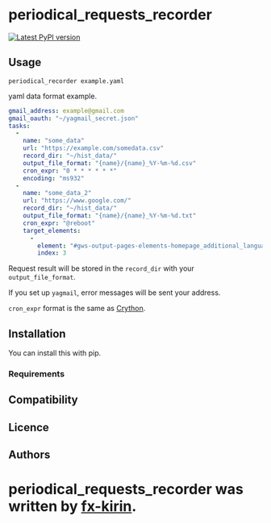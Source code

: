 # periodical_requests_recorder

[![Latest PyPI version](https://img.shields.io/pypi/v/package_name.svg)](https://pypi.python.org/pypi/periodical_requests_recorder)

## Usage

```
periodical_recorder example.yaml
```

yaml data format example.

```yaml
gmail_address: example@gmail.com
gmail_oauth: "~/yagmail_secret.json"
tasks:
  - 
    name: "some_data"
    url: "https://example.com/somedata.csv"
    record_dir: "~/hist_data/"
    output_file_format: "{name}/{name}_%Y-%m-%d.csv"
    cron_expr: "0 * * * * * *"
    encoding: "ms932"
  - 
    name: "some_data_2"
    url: "https://www.google.com/"
    record_dir: "~/hist_data/"
    output_file_format: "{name}/{name}_%Y-%m-%d.txt"
    cron_expr: "@reboot"
    target_elements: 
      - 
        element: "#gws-output-pages-elements-homepage_additional_languages__als"
        index: 3
```

Request result will be stored in the `record_dir` with your `output_file_format`.

If you set up `yagmail`, error messages will be sent your address.

`cron_expr` format is the same as [Crython](https://github.com/ahawker/crython).

## Installation

You can install this with pip.

### Requirements

## Compatibility

## Licence

## Authors

# periodical_requests_recorder was written by [fx-kirin](fx.kirin@gmail.com).
